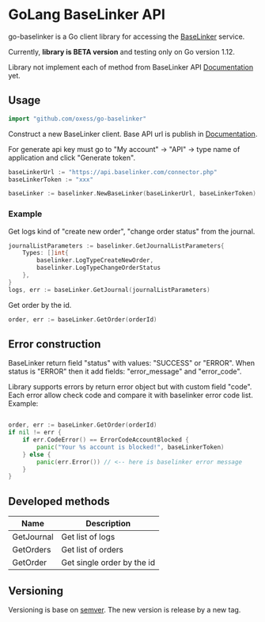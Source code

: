 # GoLang BaseLinker API

go-baselinker is a Go client library for accessing the [BaseLinker](https://baselinker.com/) service.

Currently, **library is BETA version** and testing only on Go version 1.12.

Library not implement each of method from BaseLinker API [Documentation](https://api.baselinker.com/) yet.

## Usage

```go
import "github.com/oxess/go-baselinker"
```

Construct a new BaseLinker client. Base API url is publish in [Documentation](https://api.baselinker.com/).

For generate api key must go to "My account" -> "API" -> type name of application and click "Generate token".

```go
baseLinkerUrl := "https://api.baselinker.com/connector.php"
baseLinkerToken := "xxx"

baseLinker := baselinker.NewBaseLinker(baseLinkerUrl, baseLinkerToken)
```

### Example

Get logs kind of "create new order", "change order status" from the journal.

```go
journalListParameters := baselinker.GetJournalListParameters{
    Types: []int{
        baselinker.LogTypeCreateNewOrder, 
        baselinker.LogTypeChangeOrderStatus
    },
}
logs, err := baseLinker.GetJournal(journalListParameters)
```

Get order by the id.

```go
order, err := baseLinker.GetOrder(orderId)
```

## Error construction

BaseLinker return field "status" with values: "SUCCESS" or "ERROR".
When status is "ERROR" then it add fields: "error_message" and "error_code".

Library supports errors by return error object but with custom field "code".
Each error allow check code and compare it with baselinker error code list.
Example:

```go

order, err := baseLinker.GetOrder(orderId)
if nil != err {
    if err.CodeError() == ErrorCodeAccountBlocked {
        panic("Your %s account is blocked!", baseLinkerToken)
    } else {
        panic(err.Error()) // <-- here is baselinker error message
    } 
}

```

## Developed methods 

Name       | Description
---------- | -----------
GetJournal | Get list of logs
GetOrders  | Get list of orders
GetOrder   | Get single order by the id

## Versioning 

Versioning is base on [semver](https://semver.org/). 
The new version is release by a new tag.